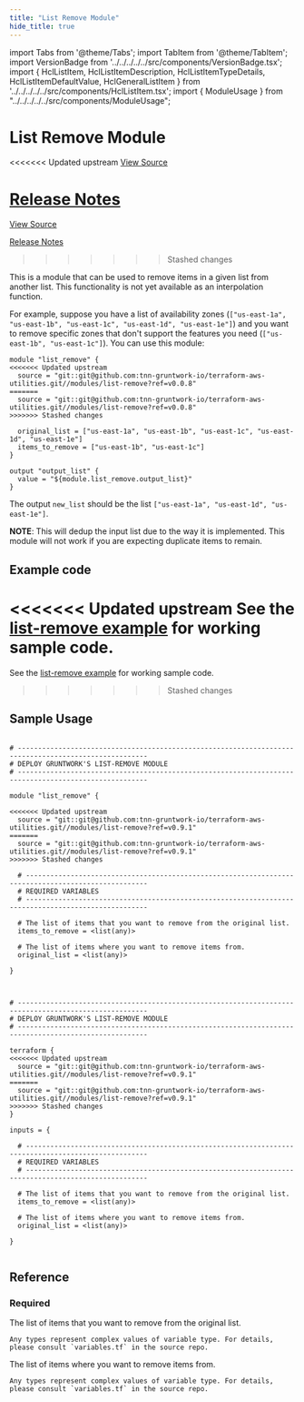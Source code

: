 ```yaml
---
title: "List Remove Module"
hide_title: true
---
```


import Tabs from '@theme/Tabs';
import TabItem from '@theme/TabItem';
import VersionBadge from '../../../../../src/components/VersionBadge.tsx';
import { HclListItem, HclListItemDescription, HclListItemTypeDetails, HclListItemDefaultValue, HclGeneralListItem } from '../../../../../src/components/HclListItem.tsx';
import { ModuleUsage } from "../../../../../src/components/ModuleUsage";

<VersionBadge repoTitle="Terraform Utility Modules" version="0.9.1" lastModifiedVersion="0.7.0"/>

# List Remove Module

<<<<<<< Updated upstream
<a href="https://github.com/tnn-gruntwork-io/terraform-aws-utilities/tree/v0.9.1/modules/list-remove" className="link-button" title="View the source code for this module in GitHub.">View Source</a>

<a href="https://github.com/tnn-gruntwork-io/terraform-aws-utilities/releases/tag/v0.7.0" className="link-button" title="Release notes for only versions which impacted this module.">Release Notes</a>
=======
<a href="https://github.com/tnn-gruntwork-io/terraform-aws-utilities/tree/v0.9.1/modules/list-remove" className="link-button" title="View the source code for this module in GitHub.">View Source</a>

<a href="https://github.com/tnn-gruntwork-io/terraform-aws-utilities/releases/tag/v0.7.0" className="link-button" title="Release notes for only versions which impacted this module.">Release Notes</a>
>>>>>>> Stashed changes

This is a module that can be used to remove items in a given list from another list. This functionality is not yet
available as an interpolation function.

For example, suppose you have a list of availability zones (`["us-east-1a", "us-east-1b", "us-east-1c", "us-east-1d",
"us-east-1e"]`) and you want to remove specific zones that don't support the features you need (`["us-east-1b",
"us-east-1c"]`). You can use this module:

```hcl
module "list_remove" {
<<<<<<< Updated upstream
  source = "git::git@github.com:tnn-gruntwork-io/terraform-aws-utilities.git//modules/list-remove?ref=v0.0.8"
=======
  source = "git::git@github.com:tnn-gruntwork-io/terraform-aws-utilities.git//modules/list-remove?ref=v0.0.8"
>>>>>>> Stashed changes

  original_list = ["us-east-1a", "us-east-1b", "us-east-1c", "us-east-1d", "us-east-1e"]
  items_to_remove = ["us-east-1b", "us-east-1c"]
}

output "output_list" {
  value = "${module.list_remove.output_list}"
}
```

The output `new_list` should be the list `["us-east-1a", "us-east-1d", "us-east-1e"]`.

**NOTE**: This will dedup the input list due to the way it is implemented. This module will not work if you are expecting duplicate items to remain.

## Example code

<<<<<<< Updated upstream
See the [list-remove example](https://github.com/tnn-gruntwork-io/terraform-aws-utilities/tree/v0.9.1/examples/list-remove) for working sample code.
=======
See the [list-remove example](https://github.com/tnn-gruntwork-io/terraform-aws-utilities/tree/v0.9.1/examples/list-remove) for working sample code.
>>>>>>> Stashed changes

## Sample Usage

<Tabs>
<TabItem value="terraform" label="Terraform" default>

```hcl title="main.tf"

# ------------------------------------------------------------------------------------------------------
# DEPLOY GRUNTWORK'S LIST-REMOVE MODULE
# ------------------------------------------------------------------------------------------------------

module "list_remove" {

<<<<<<< Updated upstream
  source = "git::git@github.com:tnn-gruntwork-io/terraform-aws-utilities.git//modules/list-remove?ref=v0.9.1"
=======
  source = "git::git@github.com:tnn-gruntwork-io/terraform-aws-utilities.git//modules/list-remove?ref=v0.9.1"
>>>>>>> Stashed changes

  # ----------------------------------------------------------------------------------------------------
  # REQUIRED VARIABLES
  # ----------------------------------------------------------------------------------------------------

  # The list of items that you want to remove from the original list.
  items_to_remove = <list(any)>

  # The list of items where you want to remove items from.
  original_list = <list(any)>

}


```

</TabItem>
<TabItem value="terragrunt" label="Terragrunt" default>

```hcl title="terragrunt.hcl"

# ------------------------------------------------------------------------------------------------------
# DEPLOY GRUNTWORK'S LIST-REMOVE MODULE
# ------------------------------------------------------------------------------------------------------

terraform {
<<<<<<< Updated upstream
  source = "git::git@github.com:tnn-gruntwork-io/terraform-aws-utilities.git//modules/list-remove?ref=v0.9.1"
=======
  source = "git::git@github.com:tnn-gruntwork-io/terraform-aws-utilities.git//modules/list-remove?ref=v0.9.1"
>>>>>>> Stashed changes
}

inputs = {

  # ----------------------------------------------------------------------------------------------------
  # REQUIRED VARIABLES
  # ----------------------------------------------------------------------------------------------------

  # The list of items that you want to remove from the original list.
  items_to_remove = <list(any)>

  # The list of items where you want to remove items from.
  original_list = <list(any)>

}


```

</TabItem>
</Tabs>




## Reference

<Tabs>
<TabItem value="inputs" label="Inputs" default>

### Required

<HclListItem name="items_to_remove" requirement="required" type="list(any)">
<HclListItemDescription>

The list of items that you want to remove from the original list.

</HclListItemDescription>
<HclListItemTypeDetails>

```hcl
Any types represent complex values of variable type. For details, please consult `variables.tf` in the source repo.
```

</HclListItemTypeDetails>
</HclListItem>

<HclListItem name="original_list" requirement="required" type="list(any)">
<HclListItemDescription>

The list of items where you want to remove items from.

</HclListItemDescription>
<HclListItemTypeDetails>

```hcl
Any types represent complex values of variable type. For details, please consult `variables.tf` in the source repo.
```

</HclListItemTypeDetails>
</HclListItem>

</TabItem>
<TabItem value="outputs" label="Outputs">

<HclListItem name="output_list">
</HclListItem>

</TabItem>
</Tabs>


<!-- ##DOCS-SOURCER-START
{
  "originalSources": [
<<<<<<< Updated upstream
    "https://github.com/tnn-gruntwork-io/terraform-aws-utilities/tree/v0.9.1/modules/list-remove/readme.md",
    "https://github.com/tnn-gruntwork-io/terraform-aws-utilities/tree/v0.9.1/modules/list-remove/variables.tf",
    "https://github.com/tnn-gruntwork-io/terraform-aws-utilities/tree/v0.9.1/modules/list-remove/outputs.tf"
=======
    "https://github.com/tnn-gruntwork-io/terraform-aws-utilities/tree/v0.9.1/modules/list-remove/readme.md",
    "https://github.com/tnn-gruntwork-io/terraform-aws-utilities/tree/v0.9.1/modules/list-remove/variables.tf",
    "https://github.com/tnn-gruntwork-io/terraform-aws-utilities/tree/v0.9.1/modules/list-remove/outputs.tf"
>>>>>>> Stashed changes
  ],
  "sourcePlugin": "module-catalog-api",
  "hash": "93f7e48ad3cc474cd8842133677b71e3"
}
##DOCS-SOURCER-END -->
